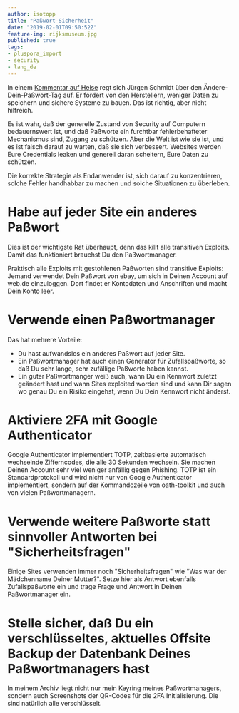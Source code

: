 ```yaml
---
author: isotopp
title: "Paßwort-Sicherheit"
date: "2019-02-01T09:50:52Z"
feature-img: rijksmuseum.jpg
published: true
tags:
- pluspora_import
- security
- lang_de
---
```


In einem [Kommentar auf Heise](https://www.heise.de/newsticker/meldung/Kommentar-Steckt-Euch-Euren-Aendere-dein-Passwort-Tag-sonstwohin-4291584.html) regt sich Jürgen Schmidt über den Ändere-Dein-Paßwort-Tag auf.
Er fordert von den Herstellern, weniger Daten zu speichern und sichere Systeme zu bauen.
Das ist richtig, aber nicht hilfreich.

Es ist wahr, daß der generelle Zustand von Security auf Computern bedauernswert ist, und daß Paßworte ein furchtbar fehlerbehafteter Mechanismus sind, Zugang zu schützen.
Aber die Welt ist wie sie ist, und es ist falsch darauf zu warten, daß sie sich verbessert.
Websites werden Eure Credentials leaken und generell daran scheitern, Eure Daten zu schützen.

Die korrekte Strategie als Endanwender ist, sich darauf zu konzentrieren, solche Fehler handhabbar zu machen und solche Situationen zu überleben.

# Habe auf jeder Site ein anderes Paßwort

Dies ist der wichtigste Rat überhaupt, denn das killt alle transitiven Exploits.
Damit das funktioniert brauchst Du den Paßwortmanager.

Praktisch alle Exploits mit gestohlenen Paßworten sind transitive Exploits:
Jemand verwendet Dein Paßwort von ebay, um sich in Deinen Account auf web.de einzuloggen.
Dort findet er Kontodaten und Anschriften und macht Dein Konto leer.

# Verwende einen Paßwortmanager

Das hat mehrere Vorteile:

- Du hast aufwandslos ein anderes Paßwort auf jeder Site.
- Ein Paßwortmanager hat auch einen Generator für Zufallspaßworte, so daß Du sehr lange, sehr zufällige Paßworte haben kannst.
- Ein guter Paßwortmanger weiß auch, wann Du ein Kennwort zuletzt geändert hast und wann Sites exploited worden sind und kann Dir sagen wo genau Du ein Risiko eingehst, wenn Du Dein Kennwort nicht änderst.

# Aktiviere 2FA mit Google Authenticator

Google Authenticator implementiert TOTP, zeitbasierte automatisch wechselnde Zifferncodes, die alle 30 Sekunden wechseln.
Sie machen Deinen Account sehr viel weniger anfällig gegen Phishing.
TOTP ist ein Standardprotokoll und wird nicht nur von Google Authenticator implementiert, sondern auf der Kommandozeile von oath-toolkit und auch von vielen Paßwortmanagern.

# Verwende weitere Paßworte statt sinnvoller Antworten bei "Sicherheitsfragen"

Einige Sites verwenden immer noch "Sicherheitsfragen" wie "Was war der Mädchenname Deiner Mutter?".
Setze hier als Antwort ebenfalls Zufallspaßworte ein und trage Frage und Antwort in Deinen Paßwortmanager ein.

# Stelle sicher, daß Du ein verschlüsseltes, aktuelles Offsite Backup der Datenbank Deines Paßwortmanagers hast

In meinem Archiv liegt nicht nur mein Keyring meines Paßwortmanagers, sondern auch Screenshots der QR-Codes für die 2FA Initialisierung.
Die sind natürlich alle verschlüsselt.
